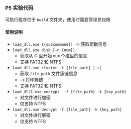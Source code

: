 ### P5 实验代码

可执行程序位于 `build` 文件夹，使用时需要管理员权限



#### 使用说明

- `load_dll.exe [{subcommand}] -h` 获取帮助信息
- `load_dll.exe disk [-n {num}]`
  - 获取从 C 盘开始 `num` 个磁盘的信息
  - 支持 FAT32 和 NTFS
- `load_dll.exe cluster -f {file_path} [-s]`
  - 获取 `file_path` 文件簇链信息
  - `-s` 打印簇链
  - 支持 FAT32 和 NTFS
- `load_dlll.exe encrypt  -f {file_path} -k {key_path}`
  - 对文件进行加密
  - 仅支持 NTFS
- `load_dll.exe decrypt -f {file_path} -k {key_path}`
  - 对文件进行解密
  - 仅支持 NTFS



